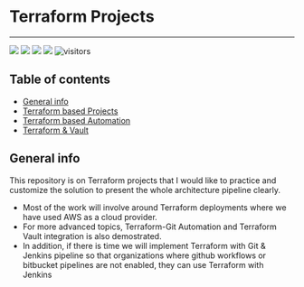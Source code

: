 # Terraform Projects
------------------------------------------------------------------------------------------------------------------------------------------------------------------------

![](https://img.shields.io/badge/terraform1.3.7-orange) ![](https://img.shields.io/badge/AWS-red) ![](https://img.shields.io/badge/Automation-green) ![](https://img.shields.io/badge/UPDATED-22/Jan/2023-yellow) ![visitors](https://visitor-badge.laobi.icu/badge?page_id=worklifesg.Terraform-Projects)


## Table of contents
* [General info](#general-info)
* [Terraform based Projects](#terraform-based-projects)
* [Terraform based Automation](#terraform-based-automation)
* [Terraform & Vault](#terraform-&-vault)

## General info
This repository is on Terraform projects that I would like to practice and customize the solution to present the whole architecture pipeline clearly. 
* Most of the work will involve around Terraform deployments where we have used AWS as a cloud provider. 
* For more advanced topics, Terraform-Git Automation and Terraform Vault integration is also demostrated. 
* In addition, if there is time we will implement Terraform with Git & Jenkins pipeline so that organizations where github workflows or bitbucket pipelines are not enabled, they can use Terraform with Jenkins